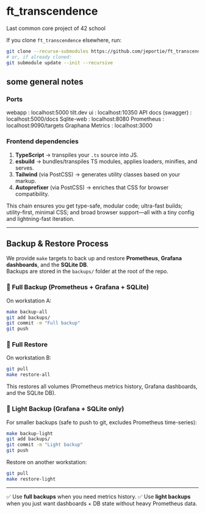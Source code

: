 # ft_transcendence

Last common core project of 42 school

If you clone `ft_transcendence` elsewhere, run:

```bash
git clone --recurse-submodules https://github.com/jeportie/ft_transcendence.git
# or, if already cloned:
git submodule update --init --recursive
```

## some general notes

### Ports

webapp : localhost:5000
tilt.dev ui : localhost:10350
API docs (swagger) : localhost:5000/docs
Sqlite-web : localhost:8080
Prometheus : localhost:9090/targets
Graphana Metrics : localhost:3000

### Frontend dependencies

1. **TypeScript** → transpiles your `.ts` source into JS.
2. **esbuild** → bundles/transpiles TS modules, applies loaders, minifies, and serves.
3. **Tailwind** (via PostCSS) → generates utility classes based on your markup.
4. **Autoprefixer** (via PostCSS) → enriches that CSS for browser compatibility.

This chain ensures you get type-safe, modular code; ultra-fast builds;
utility-first, minimal CSS; and broad browser support—all with a tiny config
and lightning-fast iteration.

---

## Backup & Restore Process

We provide `make` targets to back up and restore **Prometheus**, **Grafana dashboards**, and the **SQLite DB**.  
Backups are stored in the `backups/` folder at the root of the repo.

### 🔹 Full Backup (Prometheus + Grafana + SQLite)

On workstation A:

```bash
make backup-all
git add backups/
git commit -m "Full backup"
git push
````

### 🔹 Full Restore

On workstation B:

```bash
git pull
make restore-all
```

This restores all volumes (Prometheus metrics history, Grafana dashboards, and the SQLite DB).

### 🔹 Light Backup (Grafana + SQLite only)

For smaller backups (safe to push to git, excludes Prometheus time-series):

```bash
make backup-light
git add backups/
git commit -m "Light backup"
git push
```

Restore on another workstation:

```bash
git pull
make restore-light
```

---

✅ Use **full backups** when you need metrics history.
✅ Use **light backups** when you just want dashboards + DB state without heavy Prometheus data.
